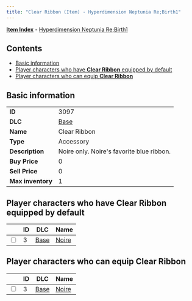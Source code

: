 ```yaml
---
title: "Clear Ribbon (Item) - Hyperdimension Neptunia Re;Birth1"
---
```


[**Item Index**](/neptunia/rb1/item/index.html) - [Hyperdimension Neptunia Re;Birth1](/neptunia/rb1)

## Contents

- [Basic information](#basic-information)
- [Player characters who have **Clear Ribbon** equipped by default](#player-characters-who-have-clear-ribbon-equipped-by-default)
- [Player characters who can equip **Clear Ribbon**](#player-characters-who-can-equip-clear-ribbon)

## Basic information

|   |   |
| -- | -- |
| **ID** | 3097 |
| **DLC** | [Base](/neptunia/rb1/dlc/1-base.html) |
| **Name** | Clear Ribbon |
| **Type** | Accessory |
| **Description** | Noire only. Noire's favorite blue ribbon. |
| **Buy Price** | 0 |
| **Sell Price** | 0 |
| **Max inventory** | 1 |


## Player characters who have **Clear Ribbon** equipped by default

|    | ID | DLC | Name |
| -- | -- | --- | ---- |
| <input type="checkbox" id="rb1-player-1-3" class="trackbox" /> | 3 | [Base](/neptunia/rb1/dlc/1-base.html) | [Noire](/neptunia/rb1/player/1-3-noire.html) |


## Player characters who can equip **Clear Ribbon**

|    | ID | DLC | Name |
| -- | -- | --- | ---- |
| <input type="checkbox" id="rb1-player-1-3" class="trackbox" /> | 3 | [Base](/neptunia/rb1/dlc/1-base.html) | [Noire](/neptunia/rb1/player/1-3-noire.html) |
